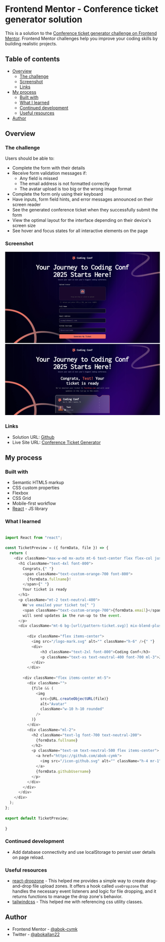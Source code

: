 # Frontend Mentor - Conference ticket generator solution

This is a solution to the [Conference ticket generator challenge on Frontend Mentor](https://www.frontendmentor.io/challenges/conference-ticket-generator-oq5gFIU12w). Frontend Mentor challenges help you improve your coding skills by building realistic projects. 

## Table of contents

- [Overview](#overview)
  - [The challenge](#the-challenge)
  - [Screenshot](#screenshot)
  - [Links](#links)
- [My process](#my-process)
  - [Built with](#built-with)
  - [What I learned](#what-i-learned)
  - [Continued development](#continued-development)
  - [Useful resources](#useful-resources)
- [Author](#author)


## Overview

### The challenge

Users should be able to:

- Complete the form with their details
- Receive form validation messages if:
  - Any field is missed
  - The email address is not formatted correctly
  - The avatar upload is too big or the wrong image format
- Complete the form only using their keyboard
- Have inputs, form field hints, and error messages announced on their screen reader
- See the generated conference ticket when they successfully submit the form
- View the optimal layout for the interface depending on their device's screen size
- See hover and focus states for all interactive elements on the page

### Screenshot

![](./screenshot1.png)
![](./screenshot2.png)


### Links

- Solution URL: [Github](https://github.com/conference-ticket-generator)
- Live Site URL: [Conference Ticket Generator](https://conference-ticket-generator-gilt.vercel.app/)

## My process

### Built with

- Semantic HTML5 markup
- CSS custom properties
- Flexbox
- CSS Grid
- Mobile-first workflow
- [React](https://reactjs.org/) - JS library

### What I learned


```React.js (jsx)

import React from "react";

const TicketPreview = ({ formData, file }) => {
  return (
    <div className="max-w-md mx-auto mt-6 text-center flex flex-col justify-center items-center">
      <h1 className="text-4xl font-800">
        Congrats,{" "}
        <span className="text-custom-orange-700 font-800">
          {formData.fullname}!
        </span>{" "}
        Your ticket is ready
      </h1>
      <p className="mt-2 text-neutral-400">
        We've emailed your ticket to{" "}
        <span className="text-custom-orange-700">{formData.email}</span> and
        will send updates in the run-up to the event.
      </p>
      <div className="mt-6 bg-[url(/pattern-ticket.svg)] mix-blend-plus-darker bg-no-repeat py-4 px-6 w-full h-full bg-cover">
       
          <div className="flex items-center">
            <img src="/logo-mark.svg" alt="" className="h-6" />{" "}
            <div>
                <h3 className="text-2xl font-800">Coding Conf</h3>
                <p className="text-xs text-neutral-400 font-700 ml-3">Jan 31, 2025 / Austin, TX</p>
            </div>
          </div>
       
        <div className="flex items-center mt-5">
          <div className="">
            {file && (
              <img
                src={URL.createObjectURL(file)}
                alt="Avatar"
                className="w-10 h-10 rounded"
              />
            )}
          </div>
          <div className="ml-2">
            <h2 className="text-lg font-700 text-neutral-200">
              {formData.fullname}
            </h2>
            <p className="text-sm text-neutral-500 flex items-center">
              <a href="https://github.com/abok-cymk">
                <img src="/icon-github.svg" alt="" className="h-4 mr-1" />
              </a>
              {formData.githubUsername}
            </p>
          </div>
        </div>
      </div>
    </div>
  );
};

export default TicketPreview;

}
```

### Continued development
- Add database connectivity and use localStorage to persist user details on page reload.

### Useful resources

- [react-dropzone](https://react-dropzone.js.org/) - This helped me provides a simple way to create drag-and-drop file upload zones. It offers a hook called `useDropzone` that handles the necessary event listeners and logic for file dropping, and it returns functions to manage the drop zone's behavior.
- [tailwindcss](https://tailwindcss.com/) - This helped me with referencing css utility classes.

## Author

- Frontend Mentor - [@abok-cymk](https://www.frontendmentor.io/profile/abok-cymk)
- Twitter - [@abokallan22](https://www.x.com/abokallan22)


